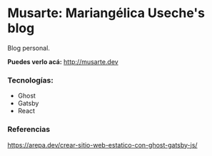 # Musarte: Mariangélica Useche's blog

Blog personal.

**Puedes verlo acá:** http://musarte.dev

### Tecnologías:
* Ghost
* Gatsby
* React

### Referencias
https://arepa.dev/crear-sitio-web-estatico-con-ghost-gatsby-js/
